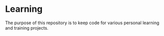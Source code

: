 # Learning

The purpose of this repository is to keep code for various personal learning and training projects.
